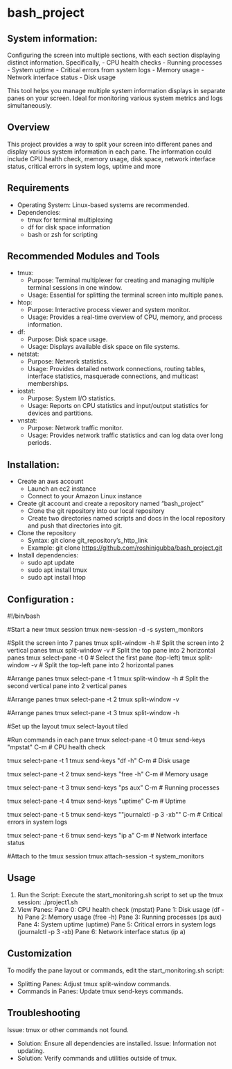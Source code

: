 # bash_project

## System information:

Configuring the screen into multiple sections, with each section displaying distinct information. Specifically,
    - CPU health checks
    - Running processes
    - System uptime
    - Critical errors from system logs
    - Memory usage
    - Network interface status
    - Disk usage

This tool helps you manage multiple system information displays in separate panes on your screen. Ideal for monitoring various system metrics and logs simultaneously.

## Overview

This project provides a way to split your screen into different panes and display various system information in each pane. The information could include CPU health check, memory usage, disk space, network interface status, critical errors in system logs, uptime and more

## Requirements

- Operating System: Linux-based systems are recommended.
- Dependencies:
    - tmux for terminal multiplexing
    - df for disk space information
    - bash or zsh for scripting

## Recommended Modules and Tools

- tmux:
    - Purpose: Terminal multiplexer for creating and managing multiple terminal sessions in one window.
    - Usage: Essential for splitting the terminal screen into multiple panes.
- htop:
    - Purpose: Interactive process viewer and system monitor.
    - Usage: Provides a real-time overview of CPU, memory, and process information.
- df:
    - Purpose: Disk space usage.
    - Usage: Displays available disk space on file systems.
- netstat:
    - Purpose: Network statistics.
    - Usage: Provides detailed network connections, routing tables, interface statistics, masquerade connections, and multicast memberships.
- iostat:
    - Purpose: System I/O statistics.
    - Usage: Reports on CPU statistics and input/output statistics for devices and partitions.
- vnstat:
    - Purpose: Network traffic monitor.
    - Usage: Provides network traffic statistics and can log data over long periods.

## Installation:

- Create an aws account
    - Launch an ec2 instance
    - Connect to your Amazon Linux instance
- Create git account and create a repository named “bash_project”
    - Clone the git repository into our local repository
    - Create two directories named scripts and docs in the local repository and push that directories into git.
- Clone the repository
    - Syntax: git clone git_repository’s_http_link
    - Example: git clone https://github.com/roshinigubba/bash_project.git
- Install dependencies:
    - sudo apt update
    - sudo apt install tmux
    - sudo apt install htop 

## Configuration :

#!/bin/bash

#Start a new tmux session
tmux new-session -d -s system_monitors

#Split the screen into 7 panes
tmux split-window -h   # Split the screen into 2 vertical panes
tmux split-window -v   # Split the top pane into 2 horizontal panes
tmux select-pane -t 0  # Select the first pane (top-left)
tmux split-window -v   # Split the top-left pane into 2 horizontal panes

#Arrange panes
tmux select-pane -t 1
tmux split-window -h   # Split the second vertical pane into 2 vertical panes

#Arrange panes
tmux select-pane -t 2
tmux split-window -v

#Arrange panes
tmux select-pane -t 3
tmux split-window -h


#Set up the layout
tmux select-layout tiled

#Run commands in each pane
tmux select-pane -t 0
tmux send-keys "mpstat" C-m  # CPU health check

tmux select-pane -t 1
tmux send-keys "df -h" C-m  # Disk usage

tmux select-pane -t 2
tmux send-keys "free -h" C-m  # Memory usage

tmux select-pane -t 3
tmux send-keys "ps aux" C-m  # Running processes

tmux select-pane -t 4
tmux send-keys "uptime" C-m  # Uptime

tmux select-pane -t 5
tmux send-keys ""journalctl -p 3 -xb"" C-m  # Critical errors in system logs

tmux select-pane -t 6
tmux send-keys "ip a" C-m  # Network interface status

#Attach to the tmux session
tmux attach-session -t system_monitors


## Usage

1. Run the Script:
 Execute the start_monitoring.sh script to set up the tmux session:
./project1.sh
2. View Panes:
Pane 0: CPU health check (mpstat)
Pane 1: Disk usage (df -h)
Pane 2: Memory usage (free -h)
Pane 3: Running processes (ps aux)
Pane 4: System uptime (uptime)
Pane 5: Critical errors in system logs (journalctl -p 3 -xb)
Pane 6: Network interface status (ip a)

## Customization

To modify the pane layout or commands, edit the start_monitoring.sh script:
- Splitting Panes: Adjust tmux split-window commands.
- Commands in Panes: Update tmux send-keys commands.

## Troubleshooting

Issue: tmux or other commands not found.
- Solution: Ensure all dependencies are installed.
Issue: Information not updating.
- Solution: Verify commands and utilities outside of tmux.













